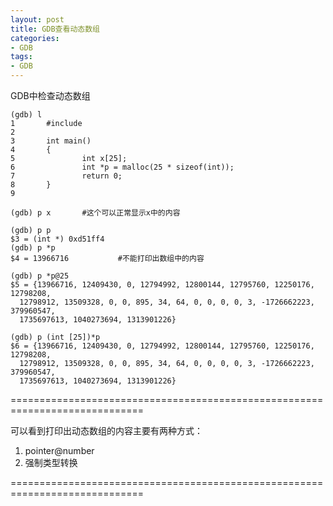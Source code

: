 ```yaml
---
layout: post
title: GDB查看动态数组
categories:
- GDB
tags:
- GDB
---
```


GDB中检查动态数组

    
    (gdb) l
    1       #include 
    2
    3       int main()
    4       {
    5               int x[25];
    6               int *p = malloc(25 * sizeof(int));
    7               return 0;
    8       }
    9
    
    (gdb) p x		#这个可以正常显示x中的内容
    
    (gdb) p p
    $3 = (int *) 0xd51ff4
    (gdb) p *p
    $4 = 13966716			#不能打印出数组中的内容
    
    (gdb) p *p@25
    $5 = {13966716, 12409430, 0, 12794992, 12800144, 12795760, 12250176, 12798208,
      12798912, 13509328, 0, 0, 895, 34, 64, 0, 0, 0, 0, 3, -1726662223, 379960547,
      1735697613, 1040273694, 1313901226}
    
    (gdb) p (int [25])*p
    $6 = {13966716, 12409430, 0, 12794992, 12800144, 12795760, 12250176, 12798208,
      12798912, 13509328, 0, 0, 895, 34, 64, 0, 0, 0, 0, 3, -1726662223, 379960547,
      1735697613, 1040273694, 1313901226}


=============================================================================

可以看到打印出动态数组的内容主要有两种方式：
1. pointer@number
2. 强制类型转换

=============================================================================
